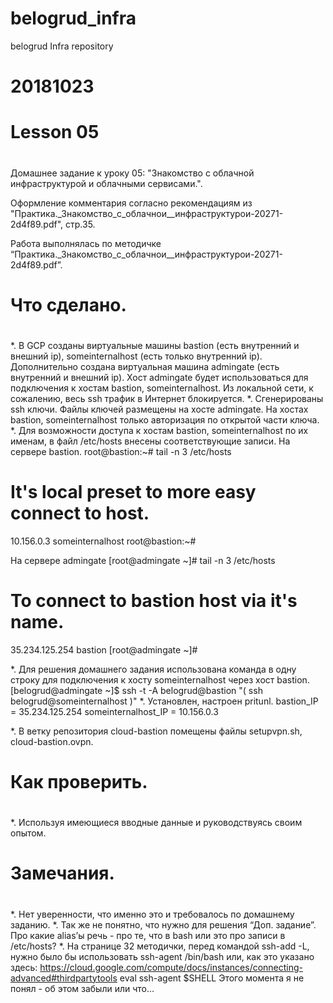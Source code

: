 # belogrud_infra
belogrud Infra repository

# 20181023
# Lesson 05
# 
Домашнее задание к уроку 05: "Знакомство с облачной инфраструктурой и облачными сервисами.".

Оформление комментария согласно рекомендациям из "Практика._Знакомство_с_облачнои__инфраструктурои-20271-2d4f89.pdf", стр.35.

Работа выполнялась по методичке “Практика._Знакомство_с_облачнои__инфраструктурои-20271-2d4f89.pdf”.

# Что сделано.
#
*. В GCP созданы виртуальные машины bastion (есть внутренний и внешний ip), someinternalhost (есть только внутренний ip). Дополнительно создана виртуальная машина admingate (есть внутренний и внешний ip). Хост admingate будет использоваться для подключения к хостам bastion, someinternalhost. Из локальной сети, к сожалению, весь ssh трафик в Интернет блокируется.
*. Сгенерированы ssh ключи. Файлы ключей размещены на хосте admingate. На хостах bastion, someinternalhost только авторизация по открытой части ключа.
*. Для возможности доступа к хостам bastion, someinternalhost по их именам, в файл /etc/hosts внесены соответствующие записи.
На сервере bastion.
root@bastion:~# tail -n 3 /etc/hosts

# It's local preset to more easy connect to host.
10.156.0.3 someinternalhost
root@bastion:~#

На сервере admingate
[root@admingate ~]# tail -n 3 /etc/hosts

# To connect to bastion host via it's name.
35.234.125.254 bastion
[root@admingate ~]#

*. Для решения домашнего задания использована команда в одну строку для подключения к хосту someinternalhost через хост bastion.
[belogrud@admingate ~]$ ssh -t -A belogrud@bastion "( ssh belogrud@someinternalhost )"
*. Установлен, настроен pritunl.
bastion_IP =
35.234.125.254
someinternalhost_IP =
10.156.0.3

*. В ветку репозитория cloud-bastion помещены файлы setupvpn.sh, cloud-bastion.ovpn.

# Как проверить.
#
*. Используя имеющиеся вводные данные и руководствуясь своим опытом.

# Замечания.
#
*. Нет уверенности, что именно это и требовалось по домашнему заданию.
*. Так же не понятно, что нужно для решения “Доп. задание”. Про какие alias’ы речь - про те, что в bash или это про записи в /etc/hosts?
*. На странице 32 методички, перед командой ssh-add -L, нужно было бы использовать ssh-agent /bin/bash или, как это указано здесь:
https://cloud.google.com/compute/docs/instances/connecting-advanced#thirdpartytools
eval ssh-agent $SHELL
Этого момента я не понял - об этом забыли или что...

